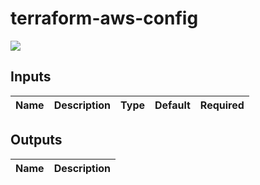 # terraform-aws-config

[![](https://github.com/rhythmictech/terraform-aws-config/workflows/check/badge.svg)](https://github.com/rhythmictech/terraform-aws-config/actions)


<!-- BEGINNING OF PRE-COMMIT-TERRAFORM DOCS HOOK -->
## Inputs

| Name | Description | Type | Default | Required |
|------|-------------|:----:|:-----:|:-----:|

## Outputs

| Name | Description |
|------|-------------|

<!-- END OF PRE-COMMIT-TERRAFORM DOCS HOOK -->
